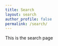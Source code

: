 ```yaml
---
title: Search
layout: search
author_profile: false
permalink: /search/
---
```

This is the search page
